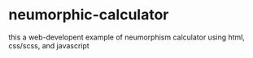# neumorphic-calculator

this a web-developent example of neumorphism calculator using html, css/scss, and javascript

